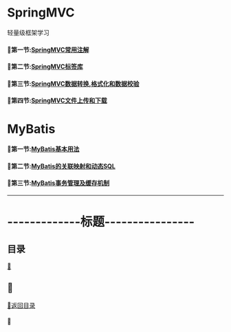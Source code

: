 # SpringMVC
轻量级框架学习

#### :seedling:第一节:<a href="SpringMVC常用注解.md">SpringMVC常用注解</a>
#### :seedling:第二节:<a href="标签库.md">SpringMVC标签库</a>
#### :seedling:第三节:<a href="数据转换,格式化和数据校验.md">SpringMVC数据转换,格式化和数据校验</a>
#### :seedling:第四节:<a href="文件上传和下载.md">SpringMVC文件上传和下载</a>

# MyBatis

#### :seedling:第一节:<a href="基本用法.md">MyBatis基本用法</a>
#### :seedling:第二节:<a href="关联映射和动态SQL.md">MyBatis的关联映射和动态SQL</a>
#### :seedling:第三节:<a href="事务管理和缓存机制.md">MyBatis事务管理及缓存机制</a>
-------------------
# -------------标题----------------
<p id="title"></p>

## 目录
<a href="#">:chestnut:</a><br>

<p id="p1"></p>

## :ear_of_rice:
<a href="#title">:palm_tree:返回目录</a><br>
#### :herb:
